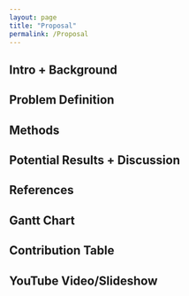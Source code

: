 ```yaml
---
layout: page
title: "Proposal"
permalink: /Proposal
---
```


## Intro + Background

## Problem Definition

## Methods

## Potential Results + Discussion

## References

## Gantt Chart

## Contribution Table

## YouTube Video/Slideshow
